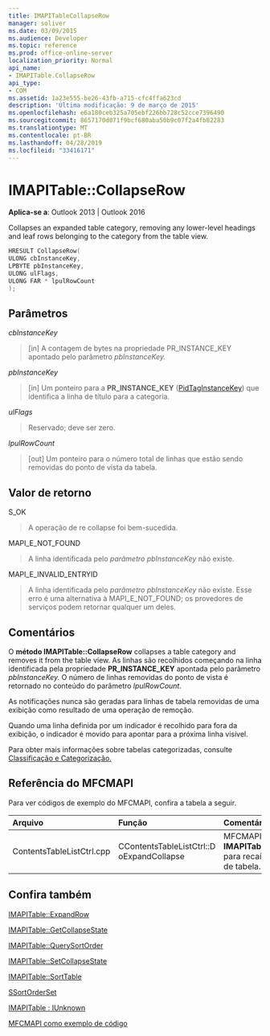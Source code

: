 ```yaml
---
title: IMAPITableCollapseRow
manager: soliver
ms.date: 03/09/2015
ms.audience: Developer
ms.topic: reference
ms.prod: office-online-server
localization_priority: Normal
api_name:
- IMAPITable.CollapseRow
api_type:
- COM
ms.assetid: 1a23e555-be26-43fb-a715-cfc4ffa623cd
description: 'Última modificação: 9 de março de 2015'
ms.openlocfilehash: e6a180ceb325a705ebf226bb728c52cce7396490
ms.sourcegitcommit: 8657170d071f9bcf680aba50b9c07f2a4fb82283
ms.translationtype: MT
ms.contentlocale: pt-BR
ms.lasthandoff: 04/28/2019
ms.locfileid: "33416171"
---
```

# <a name="imapitablecollapserow"></a>IMAPITable::CollapseRow

  
  
**Aplica-se a**: Outlook 2013 | Outlook 2016 
  
Collapses an expanded table category, removing any lower-level headings and leaf rows belonging to the category from the table view.
  
```cpp
HRESULT CollapseRow(
ULONG cbInstanceKey,
LPBYTE pbInstanceKey,
ULONG ulFlags,
ULONG FAR * lpulRowCount
);
```

## <a name="parameters"></a>Parâmetros

 _cbInstanceKey_
  
> [in] A contagem de bytes na propriedade PR_INSTANCE_KEY apontado pelo parâmetro _pbInstanceKey._ 
    
 _pbInstanceKey_
  
> [in] Um ponteiro para a **PR_INSTANCE_KEY** ([PidTagInstanceKey](pidtaginstancekey-canonical-property.md)) que identifica a linha de título para a categoria. 
    
 _ulFlags_
  
> Reservado; deve ser zero.
    
 _lpulRowCount_
  
> [out] Um ponteiro para o número total de linhas que estão sendo removidas do ponto de vista da tabela.
    
## <a name="return-value"></a>Valor de retorno

S_OK 
  
> A operação de re collapse foi bem-sucedida.
    
MAPI_E_NOT_FOUND 
  
> A linha identificada pelo  _parâmetro pbInstanceKey_ não existe. 
    
MAPI_E_INVALID_ENTRYID 
  
> A linha identificada pelo  _parâmetro pbInstanceKey_ não existe. Esse erro é uma alternativa à MAPI_E_NOT_FOUND; os provedores de serviços podem retornar qualquer um deles. 
    
## <a name="remarks"></a>Comentários

O **método IMAPITable::CollapseRow** collapses a table category and removes it from the table view. As linhas são recolhidos começando na linha identificada pela propriedade **PR_INSTANCE_KEY** apontada pelo parâmetro _pbInstanceKey._ O número de linhas removidas do ponto de vista é retornado no conteúdo do parâmetro _lpulRowCount._ 
  
As notificações nunca são geradas para linhas de tabela removidas de uma exibição como resultado de uma operação de remoção. 
  
Quando uma linha definida por um indicador é recolhido para fora da exibição, o indicador é movido para apontar para a próxima linha visível. 
  
Para obter mais informações sobre tabelas categorizadas, consulte [Classificação e Categorização.](sorting-and-categorization.md)
  
## <a name="mfcmapi-reference"></a>Referência do MFCMAPI

Para ver códigos de exemplo do MFCMAPI, confira a tabela a seguir.
  
|**Arquivo**|**Função**|**Comentário**|
|:-----|:-----|:-----|
|ContentsTableListCtrl.cpp  <br/> |CContentsTableListCtrl::D oExpandCollapse  <br/> |MFCMAPI usa o **método IMAPITable::CollapseRow** para recaír uma categoria de tabela.  <br/> |
   
## <a name="see-also"></a>Confira também



[IMAPITable::ExpandRow](imapitable-expandrow.md)
  
[IMAPITable::GetCollapseState](imapitable-getcollapsestate.md)
  
[IMAPITable::QuerySortOrder](imapitable-querysortorder.md)
  
[IMAPITable::SetCollapseState](imapitable-setcollapsestate.md)
  
[IMAPITable::SortTable](imapitable-sorttable.md)
  
[SSortOrderSet](ssortorderset.md)
  
[IMAPITable : IUnknown](imapitableiunknown.md)


[MFCMAPI como exemplo de código](mfcmapi-as-a-code-sample.md)

